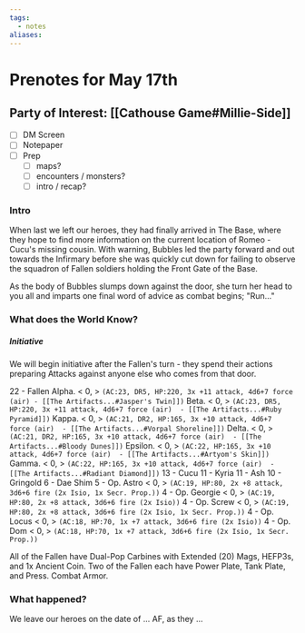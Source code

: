 ```yaml
---
tags:
  - notes
aliases:
---
```


# Prenotes for May 17th
## Party of Interest: [[Cathouse Game#Millie-Side]]
- [ ] DM Screen
- [ ] Notepaper
- [ ] Prep
	- [ ] maps?
	- [ ] encounters / monsters?
	- [ ] intro / recap?

### Intro
When last we left our heroes, they had finally arrived in The Base, where they hope to find more information on the current location of Romeo - Cucu's missing cousin. With warning, Bubbles led the party forward and out towards the Infirmary before she was quickly cut down for failing to observe the squadron of Fallen soldiers holding the Front Gate of the Base.

As the body of Bubbles slumps down against the door, she turn her head to you all and imparts one final word of advice as combat begins; "Run..."

### What does the World Know?
##### Initiative
We will begin initiative after the Fallen's turn - they spend their actions preparing Attacks against anyone else who comes from that door.

22 - Fallen
	Alpha. < 0, >
	`(AC:23, DR5, HP:220, 3x +11 attack, 4d6+7 force (air) - [[The Artifacts...#Jasper's Twin]])`
	Beta. < 0, >
	`(AC:23, DR5, HP:220, 3x +11 attack, 4d6+7 force (air)  - [[The Artifacts...#Ruby Pyramid]])`
	Kappa. < 0, >
	`(AC:21, DR2, HP:165, 3x +10 attack, 4d6+7 force (air)  - [[The Artifacts...#Vorpal Shoreline]])`
	Delta. < 0, >
	`(AC:21, DR2, HP:165, 3x +10 attack, 4d6+7 force (air)  - [[The Artifacts...#Bloody Dunes]])`
	Epsilon. < 0, >
	`(AC:22, HP:165, 3x +10 attack, 4d6+7 force (air)  - [[The Artifacts...#Artyom's Skin]])`
	Gamma. < 0, >
	`(AC:22, HP:165, 3x +10 attack, 4d6+7 force (air)  - [[The Artifacts...#Radiant Diamond]])`
13 - Cucu
11 - Kyria
11 - Ash
10 - Gringold
6 - Dae Shim
5 - Op. Astro < 0, >
	`(AC:19, HP:80, 2x +8 attack, 3d6+6 fire (2x Isio, 1x Secr. Prop.))`
4 - Op. Georgie < 0, >
	`(AC:19, HP:80, 2x +8 attack, 3d6+6 fire (2x Isio))`
4 - Op. Screw < 0, >
	`(AC:19, HP:80, 2x +8 attack, 3d6+6 fire (2x Isio, 1x Secr. Prop.))`
4 - Op. Locus < 0, >
	`(AC:18, HP:70, 1x +7 attack, 3d6+6 fire (2x Isio))`
4 - Op. Dom < 0, >
	`(AC:18, HP:70, 1x +7 attack, 3d6+6 fire (2x Isio, 1x Secr. Prop.))`

All of the Fallen have Dual-Pop Carbines with Extended (20) Mags, HEFP3s, and 1x Ancient Coin.
Two of the Fallen each have Power Plate, Tank Plate, and Press. Combat Armor.


### What happened?


We leave our heroes on the date of ... AF, as they ...